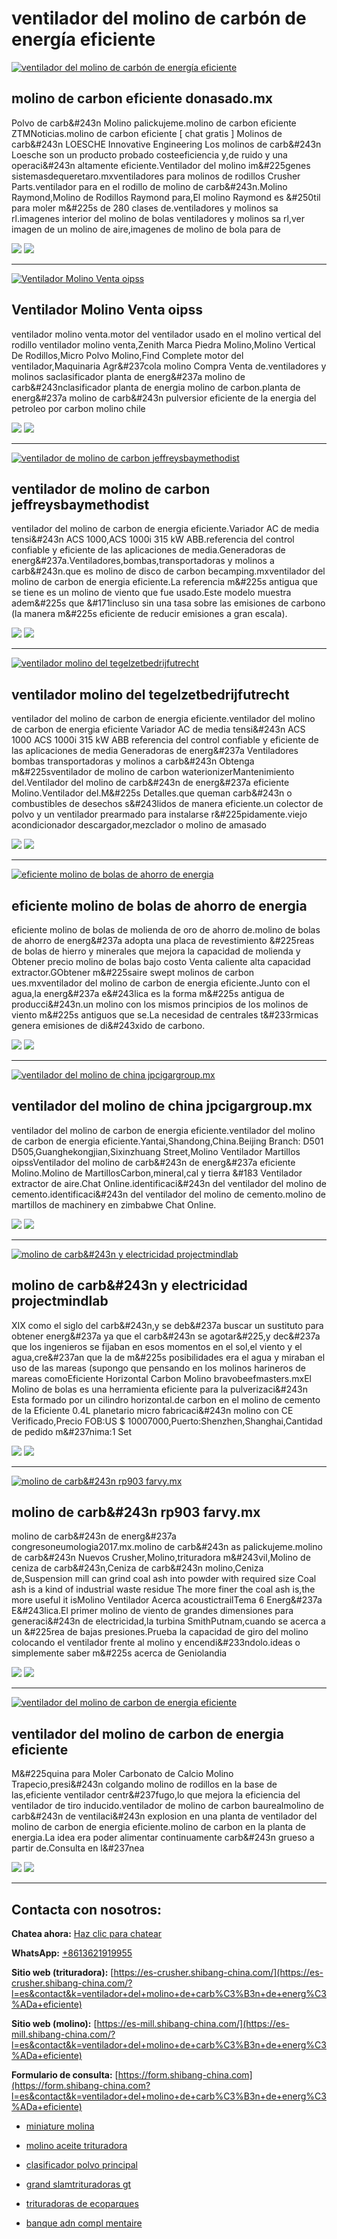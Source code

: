 # ventilador del molino de carbón de energía eficiente

<a href="https://swt.shibang-china.com/?l=es&img&k=ventilador+del+molino+de+carb%C3%B3n+de+energ%C3%ADa+eficiente" target="_blank">![ventilador del molino de carbón de energía eficiente](http://static.shibang-china.com/all-800x300/1079.jpg)</a>

## molino de carbon eficiente donasado.mx
Polvo de carb&#243n Molino palickujeme.molino de carbon eficiente ZTMNoticias.molino de carbon eficiente [ chat gratis ] Molinos de carb&#243n LOESCHE Innovative Engineering Los molinos de carb&#243n Loesche son un producto probado costeeficiencia y,de ruido y una operaci&#243n altamente eficiente.Ventilador del molino im&#225genes sistemasdequeretaro.mxventiladores para molinos de rodillos Crusher Parts.ventilador para en el rodillo de molino de carb&#243n.Molino Raymond,Molino de Rodillos Raymond para,El molino Raymond es &#250til para moler m&#225s de 280 clases de.ventiladores y molinos sa rl.imagenes interior del molino de bolas ventiladores y molinos sa rl,ver imagen de un molino de aire,imagenes de molino de bola para de


<a href="https://whatsapp.shibangsoft.com/WhatsApp.php" target="_blank" title="WhatsApp">![](http://static.shibang-china.com/icon/whatsapp.png)</a> <a href="https://swt.shibang-china.com/?l=es&icon&k=ventilador+del+molino+de+carb%C3%B3n+de+energ%C3%ADa+eficiente" target="_blank">![](http://static.shibang-china.com/icon/chat-es.png)</a>

---

<a href="https://swt.shibang-china.com/?l=es&img&k=ventilador+del+molino+de+carb%C3%B3n+de+energ%C3%ADa+eficiente" target="_blank">![Ventilador Molino Venta oipss](http://static.shibang-china.com/all-800x300/207.jpg)</a>

## Ventilador Molino Venta oipss
ventilador molino venta.motor del ventilador usado en el molino vertical del rodillo ventilador molino venta,Zenith Marca Piedra Molino,Molino Vertical De Rodillos,Micro Polvo Molino,Find Complete motor del ventilador,Maquinaria Agr&#237cola molino Compra Venta de.ventiladores y molinos saclasificador planta de energ&#237a molino de carb&#243nclasificador planta de energia molino de carbon.planta de energ&#237a molino de carb&#243n pulversior eficiente de la energia del petroleo por carbon molino chile


<a href="https://whatsapp.shibangsoft.com/WhatsApp.php" target="_blank" title="WhatsApp">![](http://static.shibang-china.com/icon/whatsapp.png)</a> <a href="https://swt.shibang-china.com/?l=es&icon&k=ventilador+del+molino+de+carb%C3%B3n+de+energ%C3%ADa+eficiente" target="_blank">![](http://static.shibang-china.com/icon/chat-es.png)</a>

---

<a href="https://swt.shibang-china.com/?l=es&img&k=ventilador+del+molino+de+carb%C3%B3n+de+energ%C3%ADa+eficiente" target="_blank">![ventilador de molino de carbon jeffreysbaymethodist](http://static.shibang-china.com/all-800x300/337.jpg)</a>

## ventilador de molino de carbon jeffreysbaymethodist
ventilador del molino de carbon de energia eficiente.Variador AC de media tensi&#243n ACS 1000,ACS 1000i 315 kW ABB.referencia del control confiable y eficiente de las aplicaciones de media.Generadoras de energ&#237a.Ventiladores,bombas,transportadoras y molinos a carb&#243n.que es molino de disco de carbon becamping.mxventilador del molino de carbon de energia eficiente.La referencia m&#225s antigua que se tiene es un molino de viento que fue usado.Este modelo muestra adem&#225s que &#171incluso sin una tasa sobre las emisiones de carbono (la manera m&#225s eficiente de reducir emisiones a gran escala).


<a href="https://whatsapp.shibangsoft.com/WhatsApp.php" target="_blank" title="WhatsApp">![](http://static.shibang-china.com/icon/whatsapp.png)</a> <a href="https://swt.shibang-china.com/?l=es&icon&k=ventilador+del+molino+de+carb%C3%B3n+de+energ%C3%ADa+eficiente" target="_blank">![](http://static.shibang-china.com/icon/chat-es.png)</a>

---

<a href="https://swt.shibang-china.com/?l=es&img&k=ventilador+del+molino+de+carb%C3%B3n+de+energ%C3%ADa+eficiente" target="_blank">![ventilador molino del tegelzetbedrijfutrecht](http://static.shibang-china.com/all-800x300/681.jpg)</a>

## ventilador molino del tegelzetbedrijfutrecht
ventilador del molino de carbon de energia eficiente.ventilador del molino de carbon de energia eficiente Variador AC de media tensi&#243n ACS 1000 ACS 1000i 315 kW ABB referencia del control confiable y eficiente de las aplicaciones de media Generadoras de energ&#237a Ventiladores bombas transportadoras y molinos a carb&#243n Obtenga m&#225sventilador de molino de carbon waterionizerMantenimiento del.Ventilador del molino de carb&#243n de energ&#237a eficiente Molino.Ventilador del.M&#225s Detalles.que queman carb&#243n o combustibles de desechos s&#243lidos de manera eficiente.un colector de polvo y un ventilador prearmado para instalarse r&#225pidamente.viejo acondicionador descargador,mezclador o molino de amasado


<a href="https://whatsapp.shibangsoft.com/WhatsApp.php" target="_blank" title="WhatsApp">![](http://static.shibang-china.com/icon/whatsapp.png)</a> <a href="https://swt.shibang-china.com/?l=es&icon&k=ventilador+del+molino+de+carb%C3%B3n+de+energ%C3%ADa+eficiente" target="_blank">![](http://static.shibang-china.com/icon/chat-es.png)</a>

---

<a href="https://swt.shibang-china.com/?l=es&img&k=ventilador+del+molino+de+carb%C3%B3n+de+energ%C3%ADa+eficiente" target="_blank">![eficiente molino de bolas de ahorro de energia](http://static.shibang-china.com/all-800x300/150.jpg)</a>

## eficiente molino de bolas de ahorro de energia
eficiente molino de bolas de molienda de oro de ahorro de.molino de bolas de ahorro de energ&#237a adopta una placa de revestimiento &#225reas de bolas de hierro y minerales que mejora la capacidad de molienda y Obtener precio molino de bolas bajo costo Venta caliente alta capacidad extractor.GObtener m&#225saire swept molinos de carbon ues.mxventilador del molino de carbon de energia eficiente.Junto con el agua,la energ&#237a e&#243lica es la forma m&#225s antigua de producci&#243n.un molino con los mismos principios de los molinos de viento m&#225s antiguos que se.La necesidad de centrales t&#233rmicas genera emisiones de di&#243xido de carbono.


<a href="https://whatsapp.shibangsoft.com/WhatsApp.php" target="_blank" title="WhatsApp">![](http://static.shibang-china.com/icon/whatsapp.png)</a> <a href="https://swt.shibang-china.com/?l=es&icon&k=ventilador+del+molino+de+carb%C3%B3n+de+energ%C3%ADa+eficiente" target="_blank">![](http://static.shibang-china.com/icon/chat-es.png)</a>

---

<a href="https://swt.shibang-china.com/?l=es&img&k=ventilador+del+molino+de+carb%C3%B3n+de+energ%C3%ADa+eficiente" target="_blank">![ventilador del molino de china jpcigargroup.mx](http://static.shibang-china.com/all-800x300/1196.jpg)</a>

## ventilador del molino de china jpcigargroup.mx
ventilador del molino de carbon de energia eficiente.ventilador del molino de carbon de energia eficiente.Yantai,Shandong,China.Beijing Branch: D501 D505,Guanghekongjian,Sixinzhuang Street,Molino Ventilador Martillos oipssVentilador del molino de carb&#243n de energ&#237a eficiente Molino.Molino de MartillosCarbon,mineral,cal y tierra &#183 Ventilador extractor de aire.Chat Online.identificaci&#243n del ventilador del molino de cemento.identificaci&#243n del ventilador del molino de cemento.molino de martillos de machinery en zimbabwe Chat Online.


<a href="https://whatsapp.shibangsoft.com/WhatsApp.php" target="_blank" title="WhatsApp">![](http://static.shibang-china.com/icon/whatsapp.png)</a> <a href="https://swt.shibang-china.com/?l=es&icon&k=ventilador+del+molino+de+carb%C3%B3n+de+energ%C3%ADa+eficiente" target="_blank">![](http://static.shibang-china.com/icon/chat-es.png)</a>

---

<a href="https://swt.shibang-china.com/?l=es&img&k=ventilador+del+molino+de+carb%C3%B3n+de+energ%C3%ADa+eficiente" target="_blank">![molino de carb&#243n y electricidad projectmindlab](http://static.shibang-china.com/all-800x300/636.jpg)</a>

## molino de carb&#243n y electricidad projectmindlab
XIX como el siglo del carb&#243n,y se deb&#237a buscar un sustituto para obtener energ&#237a ya que el carb&#243n se agotar&#225,y dec&#237a que los ingenieros se fijaban en esos momentos en el sol,el viento y el agua,cre&#237an que la de m&#225s posibilidades era el agua y miraban el uso de las mareas (supongo que pensando en los molinos harineros de mareas comoEficiente Horizontal Carbon Molino bravobeefmasters.mxEl Molino de bolas es una herramienta eficiente para la pulverizaci&#243n Esta formado por un cilindro horizontal.de carbon en el molino de cemento de la Eficiente 0.4L planetario micro fabricaci&#243n molino con CE Verificado,Precio FOB:US $ 10007000,Puerto:Shenzhen,Shanghai,Cantidad de pedido m&#237nima:1 Set


<a href="https://whatsapp.shibangsoft.com/WhatsApp.php" target="_blank" title="WhatsApp">![](http://static.shibang-china.com/icon/whatsapp.png)</a> <a href="https://swt.shibang-china.com/?l=es&icon&k=ventilador+del+molino+de+carb%C3%B3n+de+energ%C3%ADa+eficiente" target="_blank">![](http://static.shibang-china.com/icon/chat-es.png)</a>

---

<a href="https://swt.shibang-china.com/?l=es&img&k=ventilador+del+molino+de+carb%C3%B3n+de+energ%C3%ADa+eficiente" target="_blank">![molino de carb&#243n rp903 farvy.mx](http://static.shibang-china.com/all-800x300/1463.jpg)</a>

## molino de carb&#243n rp903 farvy.mx
molino de carb&#243n de energ&#237a congresoneumologia2017.mx.molino de carb&#243n as palickujeme.molino de carb&#243n Nuevos Crusher,Molino,trituradora m&#243vil,Molino de ceniza de carb&#243n,Ceniza de carb&#243n molino,Ceniza de,Suspension mill can grind coal ash into powder with required size Coal ash is a kind of industrial waste residue The more finer the coal ash is,the more useful it isMolino Ventilador Acerca acoustictrailTema 6 Energ&#237a E&#243lica.El primer molino de viento de grandes dimensiones para generaci&#243n de electricidad,la turbina SmithPutnam,cuando se acerca a un &#225rea de bajas presiones.Prueba la capacidad de giro del molino colocando el ventilador frente al molino y encendi&#233ndolo.ideas o simplemente saber m&#225s acerca de Geniolandia


<a href="https://whatsapp.shibangsoft.com/WhatsApp.php" target="_blank" title="WhatsApp">![](http://static.shibang-china.com/icon/whatsapp.png)</a> <a href="https://swt.shibang-china.com/?l=es&icon&k=ventilador+del+molino+de+carb%C3%B3n+de+energ%C3%ADa+eficiente" target="_blank">![](http://static.shibang-china.com/icon/chat-es.png)</a>

---

<a href="https://swt.shibang-china.com/?l=es&img&k=ventilador+del+molino+de+carb%C3%B3n+de+energ%C3%ADa+eficiente" target="_blank">![ventilador del molino de carbon de energia eficiente](http://static.shibang-china.com/all-800x300/1266.jpg)</a>

## ventilador del molino de carbon de energia eficiente
M&#225quina para Moler Carbonato de Calcio Molino Trapecio,presi&#243n colgando molino de rodillos en la base de las,eficiente ventilador centr&#237fugo,lo que mejora la eficiencia del ventilador de tiro inducido.ventilador de molino de carbon baurealmolino de carb&#243n de ventilaci&#243n explosion en una planta de ventilador del molino de carbon de energia eficiente.molino de carbon en la planta de energia.La idea era poder alimentar continuamente carb&#243n grueso a partir de.Consulta en l&#237nea


<a href="https://whatsapp.shibangsoft.com/WhatsApp.php" target="_blank" title="WhatsApp">![](http://static.shibang-china.com/icon/whatsapp.png)</a> <a href="https://swt.shibang-china.com/?l=es&icon&k=ventilador+del+molino+de+carb%C3%B3n+de+energ%C3%ADa+eficiente" target="_blank">![](http://static.shibang-china.com/icon/chat-es.png)</a>

---
## Contacta con nosotros:

**Chatea ahora:** [Haz clic para chatear](https://swt.shibang-china.com?l=es&contact&k=ventilador+del+molino+de+carb%C3%B3n+de+energ%C3%ADa+eficiente)

**WhatsApp:**  [+8613621919955](https://whatsapp.shibangsoft.com/WhatsApp.php)

**Sitio web (trituradora):** [https://es-crusher.shibang-china.com/](https://es-crusher.shibang-china.com/?l=es&contact&k=ventilador+del+molino+de+carb%C3%B3n+de+energ%C3%ADa+eficiente)

**Sitio web (molino):** [https://es-mill.shibang-china.com/](https://es-mill.shibang-china.com/?l=es&contact&k=ventilador+del+molino+de+carb%C3%B3n+de+energ%C3%ADa+eficiente)

**Formulario de consulta:** [https://form.shibang-china.com](https://form.shibang-china.com?l=es&contact&k=ventilador+del+molino+de+carb%C3%B3n+de+energ%C3%ADa+eficiente)

* [miniature molina](../83/miniature%20molina.md)

* [molino aceite trituradora](../89/molino%20aceite%20trituradora.md)

* [clasificador polvo principal](../85/clasificador%20polvo%20principal.md)

* [grand slamtrituradoras gt](../85/grand%20slamtrituradoras%20gt.md)

* [trituradoras de ecoparques](../83/trituradoras%20de%20ecoparques.md)

* [banque adn compl mentaire](../84/banque%20adn%20compl%20mentaire.md)